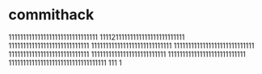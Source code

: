 # commithack
1111111111111111111111111111111
11112111111111111111111111111
1111111111111111111111111111
1111111111111111111111111111
1111111111111111111111111111
1111111111111111111111111111
11111111111111111111111111
111111111111111111111111111
1111111111111111111111111111111111
111
1
